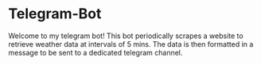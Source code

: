 # Telegram-Bot
Welcome to my telegram bot! This bot periodically scrapes a website to retrieve weather data at intervals of 5 mins. The data is then formatted in a message to be sent to a dedicated telegram channel.
